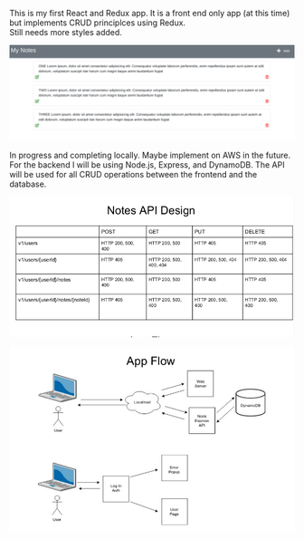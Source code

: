This is my first React and Redux app.  It is a front end only app (at this time) but implements CRUD principlces using Redux.  
Still needs more styles added. 



![alt text](https://github.com/T-travis/Notes/blob/master/app_image.png)

In progress and completing locally.  Maybe implement on AWS in the future.  For the backend I will be using Node.js, Express,
and DynamoDB.  The API will be used for all CRUD operations between the frontend and the database.

![alt text](https://github.com/T-travis/Notes/blob/master/api-design.png)

![alt text](https://github.com/T-travis/Notes/blob/master/app-flow.png)

